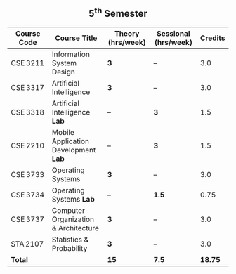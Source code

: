 <h2 align="center">5<sup>th</sup> Semester</h2>

| Course Code | Course Title | Theory (hrs/week) | Sessional (hrs/week) | Credits |
|-------------|--------------|-------------------|----------------------|---------|
| CSE 3211 | Information System Design | **3** | – | 3.0 |
| CSE 3317 | Artificial Intelligence | **3** | – | 3.0 |
| CSE 3318 | Artificial Intelligence **Lab** | – | **3** | 1.5 |
| CSE 2210 | Mobile Application Development **Lab** | – | **3** | 1.5 |
| CSE 3733 | Operating Systems | **3** | – | 3.0 |
| CSE 3734 | Operating Systems **Lab** | – | **1.5** | 0.75 |
| CSE 3737 | Computer Organization & Architecture | **3** | – | 3.0 |
| STA 2107 | Statistics & Probability | **3** | – | 3.0 |
| **Total** | | **15** | **7.5** | **18.75** |